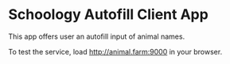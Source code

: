 # Schoology Autofill Client App

This app offers user an autofill input of animal names.

To test the service, load http://animal.farm:9000 in your browser.
